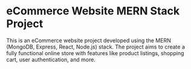 # eCommerce Website MERN Stack Project

This is an eCommerce website project developed using the MERN (MongoDB, Express, React, Node.js) stack. The project aims to create a fully functional online store with features like product listings, shopping cart, user authentication, and more.
